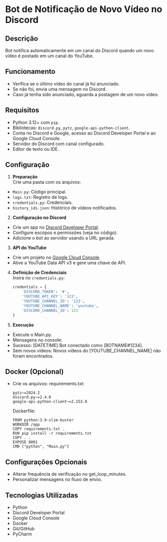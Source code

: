 # Bot de Notificação de Novo Vídeo no Discord

## Descrição

Bot notifica automaticamente em um canal do Discord quando um novo vídeo é postado em um canal do YouTube.

## Funcionamento

- Verifica se o último vídeo do canal já foi anunciado.
- Se não foi, envia uma mensagem no Discord.
- Caso já tenha sido anunciado, aguarda a postagem de um novo vídeo.

## Requisitos

- Python 3.12+ com `pip`.
- Bibliotecas: `discord.py`, `pytz`, `google-api-python-client`.
- Conta no Discord e Google, acesso ao Discord Developer Portal e ao Google Cloud Console.
- Servidor do Discord com canal configurado.
- Editor de texto ou IDE.

## Configuração

1. **Preparação**  
   Crie uma pasta com os arquivos:

- `Main.py`: Código principal.
- `logs.txt`: Registro de logs.
- `credentials.py`: Credenciais.
- `history_ids.json`: Histórico de vídeos notificados.

2. **Configuração no Discord**

- Crie um app no [Discord Developer Portal](https://discord.com/developers/applications).
- Configure escopos e permissões (veja no código).
- Adicione o bot ao servidor usando a URL gerada.

3. **API do YouTube**

- Crie um projeto no [Google Cloud Console](https://console.cloud.google.com/).
- Ative a YouTube Data API v3 e gere uma chave de API.

4. **Definição de Credenciais**  
   Insira no `credentials.py`:
   ```python
   credentials = {
       'DISCORD_TOKEN': '#',
       'YOUTUBE_API_KEY': '123',
       'YOUTUBE_CHANNEL_ID': '123',
       'YOUTUBE_CHANNEL_NAME': 'youtube',
       'DISCORD_CHANNEL_ID': 123
   }
   ```

5. **Execução**

- Execute o Main.py.
- Mensagens no console:
- Sucesso: [DATETIME] Bot conectado como [BOTNAME#1234].
- Sem novos vídeos: Novos vídeos do [YOUTUBE_CHANNEL_NAME] não foram encontrados.

## Docker (Opcional)

- Crie os arquivos:
  requirements.txt:
  ```
  pytz~=2024.2
  discord.py~=2.4.0
  google-api-python-client~=2.153.0
  ```

  Dockerfile:
  ```
  FROM python:3.9-slim-buster
  WORKDIR /app
  COPY requirements.txt .
  RUN pip install -r requirements.txt
  COPY . .
  EXPOSE 8001
  CMD ["python", "Main.py"]
  ```

## Configurações Opcionais

- Alterar frequência de verificação no get_loop_minutes.
- Personalizar mensagens no fluxo de envio.

## Tecnologias Utilizadas

- Python
- Discord Developer Portal
- Google Cloud Console
- Docker
- Git/GitHub
- PyCharm

